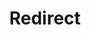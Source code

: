 ﻿---
layout: src/layouts/Redirect.astro
title: Redirect
redirect: https://octopus.com/docs/octopus-rest-api/octopus-cli/list-machines
pubDate:  2023-01-01
navSearch: false
navSitemap: false
navMenu: false
---
